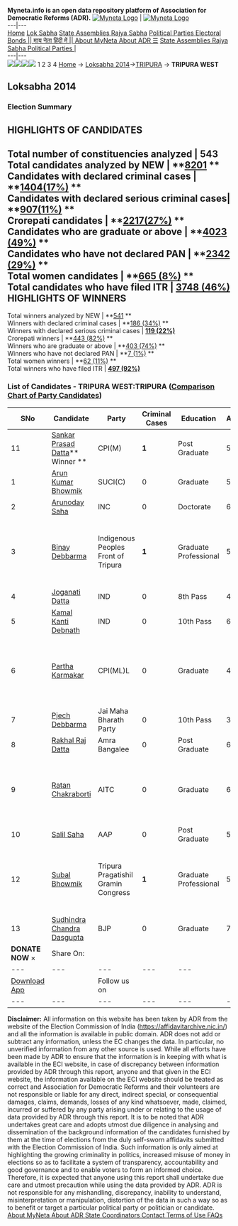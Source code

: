 **Myneta.info is an open data repository platform of Association for Democratic Reforms (ADR).**
[![Myneta Logo](https://www.myneta.info/lib/img/myneta-logo.png)](https://www.myneta.info/) | [![Myneta Logo](https://www.myneta.info/lib/img/adr-logo.png)](https://adrindia.org)  
---|---  
[Home](https://www.myneta.info/) [Lok Sabha](https://www.myneta.info/#ls "Lok Sabha") [ State Assemblies ](https://www.myneta.info/#sa "State Assemblies") [Rajya Sabha](https://www.myneta.info/#rs "Rajya Sabha") [Political Parties ](https://www.myneta.info/party "Political Parties") [ Electoral Bonds ](https://www.myneta.info/electoral_bonds "Electoral Bonds") [ || माय नेता हिंदी में || ](https://translate.google.co.in/translate?prev=hp&hl=en&js=y&u=www.myneta.info&sl=en&tl=hi&history_state0=) [ About MyNeta ](https://adrindia.org/content/about-myneta) [ About ADR ](https://adrindia.org/about-adr/who-we-are) [☰](javascript:void\(0\))
[ State Assemblies ](https://www.myneta.info/#sa "State Assemblies") [ Rajya Sabha ](https://www.myneta.info/#rs "Rajya Sabha") [ Political Parties ](https://www.myneta.info/party "Political Parties")
|   
---|---  
![](https://www.myneta.info/lib/img/banner/banner-1.png)![](https://www.myneta.info/lib/img/banner/banner-2.png)![](https://www.myneta.info/lib/img/banner/banner-3.png)![](https://www.myneta.info/lib/img/banner/banner-4.png)
1  2  3  4 
[Home](https://www.myneta.info/) → [Loksabha 2014](https://www.myneta.info/ls2014/)→[TRIPURA](https://www.myneta.info/ls2014/index.php?action=show_constituencies&state_id=23) → **TRIPURA WEST**
### 
## Loksabha 2014
###  Election Summary 
HIGHLIGHTS OF CANDIDATES  
---  
Total number of constituencies analyzed |  543   
Total candidates analyzed by NEW | **[8201](https://www.myneta.info/ls2014/index.php?action=summary&subAction=candidates_analyzed&sort=candidate#summary) **  
Candidates with declared criminal cases | **[1404(17%)](https://www.myneta.info/ls2014/index.php?action=summary&subAction=crime&sort=candidate#summary) **  
Candidates with declared serious criminal cases| **[907(11%)](https://www.myneta.info/ls2014/index.php?action=summary&subAction=serious_crime&sort=candidate#summary) **  
Crorepati candidates | **[2217(27%)](https://www.myneta.info/ls2014/index.php?action=summary&subAction=crorepati&sort=candidate#summary) **  
Candidates who are graduate or above | **[4023 (49%)](https://www.myneta.info/ls2014/index.php?action=summary&subAction=education&sort=candidate#summary) **  
Candidates who have not declared PAN | **[2342 (29%)](https://www.myneta.info/ls2014/index.php?action=summary&subAction=without_pan&sort=candidate#summary) **  
Total women candidates | **[665 (8%)](https://www.myneta.info/ls2014/index.php?action=summary&subAction=women_candidate&sort=candidate#summary) **  
Total candidates who have filed ITR | [**3748 (46%)**](https://www.myneta.info/ls2014/index.php?action=summary&subAction=filed_itr&sort=candidate#summary)  
HIGHLIGHTS OF WINNERS  
---  
Total winners analyzed by NEW | **[541](https://www.myneta.info/ls2014/index.php?action=summary&subAction=winner_analyzed&sort=candidate#summary) **  
Winners with declared criminal cases | **[186 (34%)](https://www.myneta.info/ls2014/index.php?action=summary&subAction=winner_crime&sort=candidate#summary) **  
Winners with declared serious criminal cases | **[119 (22%)](https://www.myneta.info/ls2014/index.php?action=summary&subAction=winner_serious_crime&sort=candidate#summary)**  
Crorepati winners | **[443 (82%)](https://www.myneta.info/ls2014/index.php?action=summary&subAction=winner_crorepati&sort=candidate#summary) **  
Winners who are graduate or above | **[403 (74%)](https://www.myneta.info/ls2014/index.php?action=summary&subAction=winner_education&sort=candidate#summary) **  
Winners who have not declared PAN | **[7 (1%)](https://www.myneta.info/ls2014/index.php?action=summary&subAction=winner_without_pan&sort=candidate#summary) **  
Total women winners | **[62 (11%)](https://www.myneta.info/ls2014/index.php?action=summary&subAction=winner_women&sort=candidate#summary) **  
Total winners who have filed ITR | [**497 (92%)**](https://www.myneta.info/ls2014/index.php?action=summary&subAction=winner_filed_itr&sort=candidate#summary)  
### List of Candidates - TRIPURA WEST:TRIPURA ([Comparison Chart of Party Candidates](https://www.myneta.info/ls2014/comparisonchart.php?constituency_id=238))
SNo | Candidate| Party| Criminal Cases| Education| Age| Total Assets| Liabilities  
---|---|---|---|---|---|---|---  
11  | [Sankar Prasad Datta](https://www.myneta.info/ls2014/candidate.php?candidate_id=45)** Winner ** | CPI(M) | **1** | Post Graduate| 56 | Rs 13,20,900 ~ 13 Lacs+ | Rs 0 ~   
1  | [Arun Kumar Bhowmik](https://www.myneta.info/ls2014/candidate.php?candidate_id=165) | SUCI(C) | 0 | Graduate| 59 | Rs 24,43,828 ~ 24 Lacs+ | Rs 1,45,939 ~ 1 Lacs+  
2  | [Arunoday Saha](https://www.myneta.info/ls2014/candidate.php?candidate_id=244) | INC | 0 | Doctorate| 65 | Rs 3,38,92,463 ~ 3 Crore+ | Rs 0 ~   
3  | [Binay Debbarma](https://www.myneta.info/ls2014/candidate.php?candidate_id=161) | Indigenous Peoples Front of Tripura | **1** | Graduate Professional| 55 | ![](https://myneta.info/image_v2.php?myneta_folder=ls2014&candidate_id=161&col=ta) | ![](https://myneta.info/image_v2.php?myneta_folder=ls2014&candidate_id=161&col=lia)  
4  | [Joganati Datta](https://www.myneta.info/ls2014/candidate.php?candidate_id=245) | IND | 0 | 8th Pass| 43 | Rs 1,65,000 ~ 1 Lacs+ | Rs 0 ~   
5  | [Kamal Kanti Debnath](https://www.myneta.info/ls2014/candidate.php?candidate_id=162) | IND | 0 | 10th Pass| 63 | Rs 25,69,416 ~ 25 Lacs+ | Rs 4,14,150 ~ 4 Lacs+  
6  | [Partha Karmakar](https://www.myneta.info/ls2014/candidate.php?candidate_id=524) | CPI(ML)L | 0 | Graduate| 46 | ![](https://myneta.info/image_v2.php?myneta_folder=ls2014&candidate_id=524&col=ta) | ![](https://myneta.info/image_v2.php?myneta_folder=ls2014&candidate_id=524&col=lia)  
7  | [Pjech Debbarma](https://www.myneta.info/ls2014/candidate.php?candidate_id=728) | Jai Maha Bharath Party | 0 | 10th Pass| 38 | Rs 1,50,85,500 ~ 1 Crore+ | Rs 10,373 ~ 10 Thou+  
8  | [Rakhal Raj Datta](https://www.myneta.info/ls2014/candidate.php?candidate_id=166) | Amra Bangalee | 0 | Post Graduate| 65 | Rs 65,49,960 ~ 65 Lacs+ | Rs 0 ~   
9  | [Ratan Chakraborti](https://www.myneta.info/ls2014/candidate.php?candidate_id=167) | AITC | 0 | Graduate| 63 | ![](https://myneta.info/image_v2.php?myneta_folder=ls2014&candidate_id=167&col=ta) | ![](https://myneta.info/image_v2.php?myneta_folder=ls2014&candidate_id=167&col=lia)  
10  | [Salil Saha](https://www.myneta.info/ls2014/candidate.php?candidate_id=525) | AAP | 0 | Post Graduate| 54 | Rs 4,11,53,192 ~ 4 Crore+ | Rs 19,73,987 ~ 19 Lacs+  
12  | [Subal Bhowmik](https://www.myneta.info/ls2014/candidate.php?candidate_id=163) | Tripura Pragatishil Gramin Congress | **1** | Graduate Professional| 53 | ![](https://myneta.info/image_v2.php?myneta_folder=ls2014&candidate_id=163&col=ta) | ![](https://myneta.info/image_v2.php?myneta_folder=ls2014&candidate_id=163&col=lia)  
13  | [Sudhindra Chandra Dasgupta](https://www.myneta.info/ls2014/candidate.php?candidate_id=164) | BJP | 0 | Graduate| 74 | Rs 23,85,517 ~ 23 Lacs+ | Rs 0 ~   
|  **DONATE NOW** × |  Share On:  | [](https://api.whatsapp.com/send?text=https%3A%2F%2Fmyneta.info%2Fpunjab2022%2Findex.php%3Faction%3Dshow_constituencies%26state_id%3D19) | [](https://www.facebook.com/sharer/sharer.php?u=https%3A%2F%2Fmyneta.info%2Fpunjab2022%2Findex.php%3Faction%3Dshow_constituencies%26state_id%3D19) | [](https://twitter.com/share?url=https%3A%2F%2Fmyneta.info%2Fpunjab2022%2Findex.php%3Faction%3Dshow_constituencies%26state_id%3D19)  
---|---|---|---|---  
| [ Download App ](https://play.google.com/store/apps/details?id=com.webrosoft.myneta1&pcampaignid=pcampaignidMKT-Other-global-all-co-prtnr-py-PartBadge-Mar2515-1) | [](https://play.google.com/store/apps/details?id=com.webrosoft.myneta1&pcampaignid=pcampaignidMKT-Other-global-all-co-prtnr-py-PartBadge-Mar2515-1) |  Follow us on  | [](https://www.facebook.com/adrindia.org/) | [](https://twitter.com/adrspeaks) | [](https://groups.google.com/g/national-election-watch?hl=en&pli=1) | [](https://www.instagram.com/adrspeaks/) | [](https://www.youtube.com/user/adrspeaks) | [](https://sharechat.com/profile/adrspeaks)  
---|---|---|---|---|---|---|---|---  
**Disclaimer:** All information on this website has been taken by ADR from the website of the Election Commission of India (https://affidavitarchive.nic.in/) and all the information is available in public domain. ADR does not add or subtract any information, unless the EC changes the data. In particular, no unverified information from any other source is used. While all efforts have been made by ADR to ensure that the information is in keeping with what is available in the ECI website, in case of discrepancy between information provided by ADR through this report, anyone and that given in the ECI website, the information available on the ECI website should be treated as correct and Association for Democratic Reforms and their volunteers are not responsible or liable for any direct, indirect special, or consequential damages, claims, demands, losses of any kind whatsoever, made, claimed, incurred or suffered by any party arising under or relating to the usage of data provided by ADR through this report. It is to be noted that ADR undertakes great care and adopts utmost due diligence in analysing and dissemination of the background information of the candidates furnished by them at the time of elections from the duly self-sworn affidavits submitted with the Election Commission of India. Such information is only aimed at highlighting the growing criminality in politics, increased misuse of money in elections so as to facilitate a system of transparency, accountability and good governance and to enable voters to form an informed choice. Therefore, it is expected that anyone using this report shall undertake due care and utmost precaution while using the data provided by ADR. ADR is not responsible for any mishandling, discrepancy, inability to understand, misinterpretation or manipulation, distortion of the data in such a way so as to benefit or target a particular political party or politician or candidate. 
[ About MyNeta ](https://adrindia.org/content/about-myneta) [ About ADR ](https://adrindia.org/about-adr/who-we-are) [ State Coordinators ](https://adrindia.org/about-adr/state-coordinators) [ Contact ](https://adrindia.org/contact-us) [ Terms of Use ](https://adrindia.org/content/adr-terms-use) [ FAQs ](https://adrindia.org/content/faqs)
